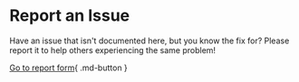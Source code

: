 # Report an Issue

Have an issue that isn't documented here, but you know the fix for? Please report it to help others experiencing the same problem!

[Go to report form](){ .md-button }

